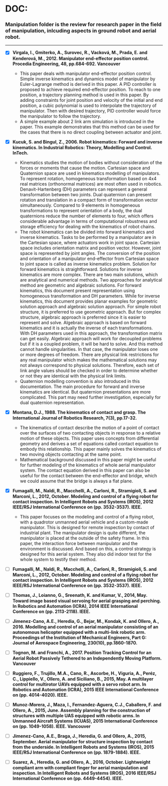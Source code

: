 # DOC:
### Manipulation folder is the review for research paper in the field of manipulation, inlcuding aspects in ground robot and aerial robot.
---

- [x] **Virgala, I., Gmiterko, A., Surovec, R., Vacková, M., Prada, E. and Kenderová, M., 2012. Manipulator end-effector position control. Procedia Engineering, 48, pp.684-692. Vancouver**
    - This paper deals with manipulator end-effector position control. Simple inverse kinematics and dynamics model of manipulator by Euler-Lagrange method is derived in this paper. A PID controller is proposed to achieve required end-effector position. To reach to one position, a trajectory planning method is used in this paper. By adding constraints for joint position and velocity of the initial and end position, a cubic polynomial is used to interpolate the trajectory of manipulator. Then with desired trajectory, PID controller would force the manipulator to follow the trajectory.
    - A simple example about 2 link arm simulation is introduced in the paper. This example demonstrates that this method can be used for the cases that there is no direct coupling between actuator and joint.

- [x] **Kucuk, S. and Bingul, Z., 2006. Robot kinematics: Forward and inverse kinematics. In Industrial Robotics: Theory, Modelling and Control. InTech.**
    - Kinematics studies the motion of bodies without consideration of the forces or moments that cause the motion. Cartesian space and Quaternion space are used in kinematics modelling of manipulators. To represent rotation, homogeneous transformation based on 4x4 real matrices (orthonormal matrices) are most often used in robotics. Denavit-Hartenberg (DH) parameters can represent a general transformation between two joints. Dual quaternion can present rotation and translation in a compact form of transformation vector simultaneously. Compared to 9 elements in homogeneous transformations to represent orientation of a body, the dual quaternions reduce the number of elements to four, which offers considerable advantage in terms of computational robustness and storage efficiency for dealing with the kinematics of robot chains.
    - The robot kinematics can be divided into forward kinematics and inverse kinematics. Tasks to be performed by a manipulator are in the Cartesian space, where actuators work in joint space. Cartesian space includes orientation matrix and position vector. However, joint space is represented by joint angles. The conversion of the position and orientation of a manipulator end-effector from Cartesian space to joint space is called as inverse kinematics problem. Solution for forward kinematics is straightforward. Solutions for inverse kinematics are more complex. There are two main solutions, which are analytical and numerical methods. Two approaches for analytical method are geometric and algebraic solutions. For forward kinematics, this document present representation using homogeneous transformation and DH parameters. While for inverse kinematics, this document provides planar examples for geometric solution approach and algebraic solution approach. For simple robot structure, it is preferred to use geometric approach. But for complex structure, algebraic approach is preferred since it is easier to represent and solve. Algebraic approach is based on forward kinematics and it is actually the inverse of each transformations. With DH parameters used in this approach, the transformation matrix can get easily. Algebraic approach will work for decoupled problems but if it is a coupled problem, it will be hard to solve. And this method cannot handle singularities. In that case, the manipulator loses one or more degrees of freedom. There are physical link restrictions for any real manipulator which makes the mathematical solutions may not always correspond to physical solutions. Therefore, each set of link angle values should be checked in order to determine whether or not they are identical with the physical link limits.
    - Quaternion modelling convention is also introduced in this documentation. The main procedure for forward and inverse kinematics are identical. But quaternion presentations are more complicated. This part may need further investigation, especially for dual quaternion representation.

- [x] **Montana, D.J., 1988. The kinematics of contact and grasp. The International Journal of Robotics Research, 7(3), pp.17-32.**
    - The kinematics of contact describe the motion of a point of contact over the surfaces of two contacting objects in response to a relative motion of these objects. This paper uses concepts from differential geometry and derives a set of equations called contact equation to embody this relationship. This paper mainly solves the kinematics of two moving objects contacting at the same point.
    - Mathematical background discussed in this paper might be useful for further modeling of the kinematics of whole aerial manipulator system. The contact equation derived in this paper can also be useful for the contact between the end-effector and bridge, which we could assume that the bridge is always a flat plane.

- [x] **Fumagalli, M., Naldi, R., Macchelli, A., Carloni, R., Stramigioli, S. and Marconi, L., 2012, October. Modeling and control of a flying robot for contact inspection. In Intelligent Robots and Systems (IROS), 2012 IEEE/RSJ International Conference on (pp. 3532-3537). IEEE.**
    - This paper focuses on the modeling and control of a flying robot, with a quadrotor unmanned aerial vehicle and a custom-made manipulator. This is designed for remote inspection by contact of industrial plant. The manipulator design is quite different, the manipulator is placed at the outside of the safety frame. In this paper, the interaction force between manipulator and the environment is discussed. And based on this, a control strategy is designed for this aerial system. They also did indoor test for the whole system to testify their method.

- [ ] **Fumagalli, M., Naldi, R., Macchelli, A., Carloni, R., Stramigioli, S. and Marconi, L., 2012, October. Modeling and control of a flying robot for contact inspection. In Intelligent Robots and Systems (IROS), 2012 IEEE/RSJ International Conference on (pp. 3532-3537). IEEE.**

- [ ] **Thomas, J., Loianno, G., Sreenath, K. and Kumar, V., 2014, May. Toward image based visual servoing for aerial grasping and perching. In Robotics and Automation (ICRA), 2014 IEEE International Conference on (pp. 2113-2118). IEEE.**

- [ ] **Jimenez-Cano, A.E., Heredia, G., Bejar, M., Kondak, K. and Ollero, A., 2016. Modelling and control of an aerial manipulator consisting of an autonomous helicopter equipped with a multi-link robotic arm. Proceedings of the Institution of Mechanical Engineers, Part G: Journal of Aerospace Engineering, 230(10), pp.1860-1870.**

- [ ] **Tognon, M. and Franchi, A., 2017. Position Tracking Control for an Aerial Robot Passively Tethered to an Independently Moving Platform. Vancouver**

- [ ] **Ruggiero, F., Trujillo, M.A., Cano, R., Ascorbe, H., Viguria, A., Peréz, C., Lippiello, V., Ollero, A. and Siciliano, B., 2015, May. A multilayer control for multirotor UAVs equipped with a servo robot arm. In Robotics and Automation (ICRA), 2015 IEEE International Conference on (pp. 4014-4020). IEEE.**

- [ ] **Munoz-Morera, J., Maza, I., Fernandez-Aguera, C.J., Caballero, F. and Ollero, A., 2015, June. Assembly planning for the construction of structures with multiple UAS equipped with robotic arms. In Unmanned Aircraft Systems (ICUAS), 2015 International Conference on (pp. 1049-1058). IEEE. Vancouver**

- [ ] **Jimenez-Cano, A.E., Braga, J., Heredia, G. and Ollero, A., 2015, September. Aerial manipulator for structure inspection by contact from the underside. In Intelligent Robots and Systems (IROS), 2015 IEEE/RSJ International Conference on (pp. 1879-1884). IEEE.**

- [ ] **Suarez, A., Heredia, G. and Ollero, A., 2016, October. Lightweight compliant arm with compliant finger for aerial manipulation and inspection. In Intelligent Robots and Systems (IROS), 2016 IEEE/RSJ International Conference on (pp. 4449-4454). IEEE.**